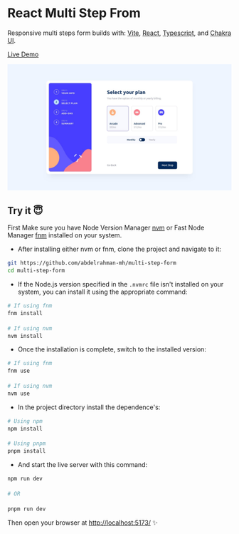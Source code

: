 # React Multi Step From

Responsive multi steps form builds with: [Vite](https://vitejs.dev/), [React](https://react.dev/), [Typescript](https://www.typescriptlang.org/), and [Chakra UI](https://v2.chakra-ui.com/).

[Live Demo]()

![screenshots](./docs/screenshot.jpg)

## Try it 😇

First Make sure you have Node Version Manager [nvm](https://github.com/nvm-sh/nvm) or Fast Node Manager [fnm](https://github.com/Schniz/fnm) installed on your system.

- After installing either nvm or fnm, clone the project and navigate to it:

```bash
git https://github.com/abdelrahman-mh/multi-step-form
cd multi-step-form
```

- If the Node.js version specified in the `.nvmrc` file isn't installed on your system, you can install it using the appropriate command:

```bash
# If using fnm
fnm install

# If using nvm
nvm install
```

- Once the installation is complete, switch to the installed version:

```bash
# If using fnm
fnm use

# If using nvm
nvm use
```

- In the project directory install the dependence's:

```bash
# Using npm
npm install

# Using pnpm
pnpm install
```

- And start the live server with this command:

```bash
npm run dev

# OR

pnpm run dev
```

Then open your browser at [http://localhost:5173/](http://localhost:5173/) ✨
